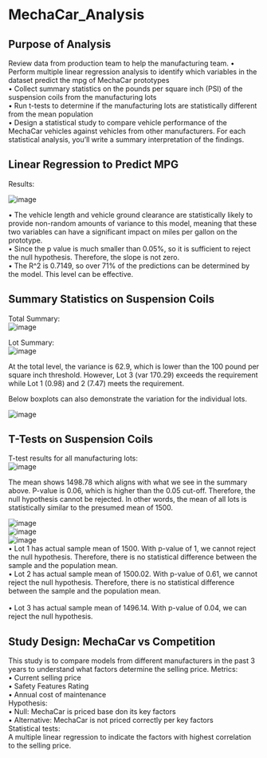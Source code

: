 # MechaCar_Analysis

## Purpose of Analysis 
Review data from production team to help the manufacturing team. 
•	Perform multiple linear regression analysis to identify which variables in the dataset predict the mpg of MechaCar prototypes <br /> 
•	Collect summary statistics on the pounds per square inch (PSI) of the suspension coils from the manufacturing lots <br /> 
•	Run t-tests to determine if the manufacturing lots are statistically different from the mean population <br /> 
•	Design a statistical study to compare vehicle performance of the MechaCar vehicles against vehicles from other manufacturers. For each statistical analysis, you’ll write a summary interpretation of the findings. <br /> 

## Linear Regression to Predict MPG
Results: 

![image](https://user-images.githubusercontent.com/107721712/195748805-282fda12-ba7f-45c7-a5b6-33d53936ffe2.png) <br /> 

•	The vehicle length and vehicle ground clearance are statistically likely to provide non-random amounts of variance to this model, meaning that these two variables can have a significant impact on miles per gallon on the prototype.<br /> 
•	Since the p value is much smaller than 0.05%, so it is sufficient to reject the null hypothesis. Therefore, the slope is not zero. <br /> 
•	The R^2 is 0.7149, so over 71% of the predictions can be determined by the model. This level can be effective. <br /> 

## Summary Statistics on Suspension Coils

Total Summary: <br /> 
![image](https://user-images.githubusercontent.com/107721712/195752144-7fd5e59a-36c2-49d2-a901-f549688fe528.png)

Lot Summary: <br /> 
![image](https://user-images.githubusercontent.com/107721712/195753256-b32af591-a80d-4e98-82eb-0e5055b7bf3c.png)

At the total level, the variance is 62.9, which is lower than the 100 pound per square inch threshold. However, Lot 3 (var 170.29) exceeds the requirement while Lot 1 (0.98)  and 2 (7.47) meets the requirement. <br /> 

Below boxplots can also demonstrate the variation for the individual lots. 

![image](https://user-images.githubusercontent.com/107721712/195753207-f91bc5ae-4d08-42a5-9bff-4140d3ceef7f.png)

## T-Tests on Suspension Coils
T-test results for all manufacturing lots: <br /> 
![image](https://user-images.githubusercontent.com/107721712/195753549-aebf3184-f38e-4bb1-9ff8-1b796de7e078.png)

The mean shows 1498.78 which aligns with what we see in the summary above. P-value is 0.06, which is higher than the 0.05 cut-off. Therefore, the null hypothesis cannot be rejected. In other words, the mean of all lots is statistically similar to the presumed mean of 1500. <br /> 


![image](https://user-images.githubusercontent.com/107721712/195754125-2cd7fc22-2c21-4655-a227-a523e6e2ffa6.png)<br /> 
![image](https://user-images.githubusercontent.com/107721712/195754413-069e5761-6721-49a3-bacf-f5d235834a50.png)<br /> 
![image](https://user-images.githubusercontent.com/107721712/195754506-6bfe16a2-f134-435a-8570-4a9d33acb521.png)<br /> 
•	Lot 1 has actual sample mean of 1500. With p-value of 1, we cannot reject the null hypothesis. Therefore, there is no statistical difference between the sample and the population mean. <br /> 
•	Lot 2 has actual sample mean of 1500.02. With p-value of 0.61, we cannot reject the null hypothesis. Therefore, there is no statistical difference between the sample and the population mean.<br />  
•	Lot 3 has actual sample mean of 1496.14. With p-value of 0.04, we can reject the null hypothesis. <br /> 


## Study Design: MechaCar vs Competition

This study is to compare models from different manufacturers in the past 3 years to understand what factors determine the selling price. 
Metrics: <br /> 
•	Current selling price <br /> 
•	Safety Features Rating <br /> 
•	Annual cost of maintenance <br /> 
Hypothesis: <br /> 
•	Null: MechaCar is priced base don its key factors <br /> 
•	Alternative: MechaCar is not priced correctly per key factors <br /> 
Statistical tests: <br /> 
A multiple linear regression to indicate the factors with highest correlation to the selling price. 

